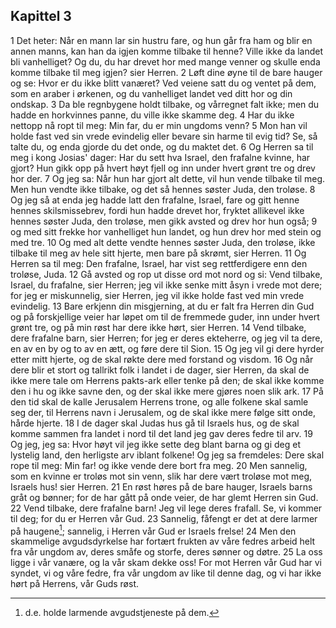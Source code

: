 ## Kapittel 3

1 Det heter: Når en mann lar sin hustru fare, og hun går fra ham og blir en annen manns, kan han da igjen komme tilbake til henne? Ville ikke da landet bli vanhelliget? Og du, du har drevet hor med mange venner og skulle enda komme tilbake til meg igjen? sier Herren.
2 Løft dine øyne til de bare hauger og se: Hvor er du ikke blitt vanæret? Ved veiene satt du og ventet på dem, som en araber i ørkenen, og du vanhelliget landet ved ditt hor og din ondskap.
3 Da ble regnbygene holdt tilbake, og vårregnet falt ikke; men du hadde en horkvinnes panne, du ville ikke skamme deg.
4 Har du ikke nettopp nå ropt til meg: Min far, du er min ungdoms venn?
5 Mon han vil holde fast ved sin vrede evindelig eller bevare sin harme til evig tid? Se, så talte du, og enda gjorde du det onde, og du maktet det.
6 Og Herren sa til meg i kong Josias' dager: Har du sett hva Israel, den frafalne kvinne, har gjort? Hun gikk opp på hvert høyt fjell og inn under hvert grønt tre og drev hor der.
7 Og jeg sa: Når hun har gjort alt dette, vil hun vende tilbake til meg. Men hun vendte ikke tilbake, og det så hennes søster Juda, den troløse.
8 Og jeg så at enda jeg hadde latt den frafalne, Israel, fare og gitt henne hennes skilsmissebrev, fordi hun hadde drevet hor, fryktet allikevel ikke hennes søster Juda, den troløse, men gikk avsted og drev hor hun også;
9 og med sitt frekke hor vanhelliget hun landet, og hun drev hor med stein og med tre.
10 Og med alt dette vendte hennes søster Juda, den troløse, ikke tilbake til meg av hele sitt hjerte, men bare på skrømt, sier Herren.
11 Og Herren sa til meg: Den frafalne, Israel, har vist seg rettferdigere enn den troløse, Juda.
12 Gå avsted og rop ut disse ord mot nord og si: Vend tilbake, Israel, du frafalne, sier Herren; jeg vil ikke senke mitt åsyn i vrede mot dere; for jeg er miskunnelig, sier Herren, jeg vil ikke holde fast ved min vrede evindelig.
13 Bare erkjenn din misgjerning, at du er falt fra Herren din Gud og på forskjellige veier har løpet om til de fremmede guder, inn under hvert grønt tre, og på min røst har dere ikke hørt, sier Herren.
14 Vend tilbake, dere frafalne barn, sier Herren; for jeg er deres ekteherre, og jeg vil ta dere, en av en by og to av en ætt, og føre dere til Sion.
15 Og jeg vil gi dere hyrder etter mitt hjerte, og de skal røkte dere med forstand og visdom.
16 Og når dere blir et stort og tallrikt folk i landet i de dager, sier Herren, da skal de ikke mere tale om Herrens pakts-ark eller tenke på den; de skal ikke komme den i hu og ikke savne den, og der skal ikke mere gjøres noen slik ark.
17 På den tid skal de kalle Jerusalem Herrens trone, og alle folkene skal samle seg der, til Herrens navn i Jerusalem, og de skal ikke mere følge sitt onde, hårde hjerte.
18 I de dager skal Judas hus gå til Israels hus, og de skal komme sammen fra landet i nord til det land jeg gav deres fedre til arv.
19 Og jeg, jeg sa: Hvor høyt vil jeg ikke sette deg blant barna og gi deg et lystelig land, den herligste arv iblant folkene! Og jeg sa fremdeles: Dere skal rope til meg: Min far! og ikke vende dere bort fra meg.
20 Men sannelig, som en kvinne er troløs mot sin venn, slik har dere vært troløse mot meg, Israels hus! sier Herren.
21 En røst høres på de bare hauger, Israels barns gråt og bønner; for de har gått på onde veier, de har glemt Herren sin Gud.
22 Vend tilbake, dere frafalne barn! Jeg vil lege deres frafall. Se, vi kommer til deg; for du er Herren vår Gud.
23 Sannelig, fåfengt er det at dere larmer på haugene[^1]; sannelig, i Herren vår Gud er Israels frelse!
24 Men den skammelige avgudsdyrkelse har fortært frukten av våre fedres arbeid helt fra vår ungdom av, deres småfe og storfe, deres sønner og døtre.
25 La oss ligge i vår vanære, og la vår skam dekke oss! For mot Herren vår Gud har vi syndet, vi og våre fedre, fra vår ungdom av like til denne dag, og vi har ikke hørt på Herrens, vår Guds røst.

[^1]:  d.e. holde larmende avgudstjeneste på dem.
